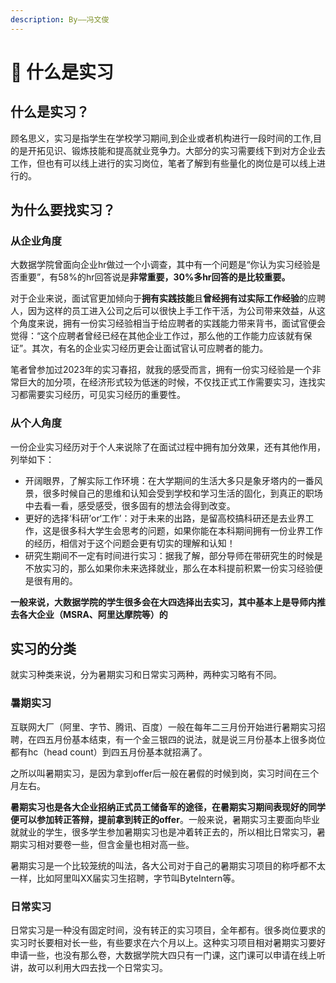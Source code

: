 ```yaml
---
description: By——冯文俊
---
```


# 🧐 什么是实习

## 什么是实习？

顾名思义，实习是指学生在学校学习期间,到企业或者机构进行一段时间的工作,目的是开拓见识、锻炼技能和提高就业竞争力。大部分的实习需要线下到对方企业去工作，但也有可以线上进行的实习岗位，笔者了解到有些量化的岗位是可以线上进行的。

## 为什么要找实习？

### 从企业角度

大数据学院曾面向企业hr做过一个小调查，其中有一个问题是“你认为实习经验是否重要”，有58%的hr回答说是**非常重要，**30%多hr回答的是**比较重要。**

对于企业来说，面试官更加倾向于**拥有实践技能**且**曾经拥有过实际工作经验**的应聘人，因为这样的员工进入公司之后可以很快上手工作干活，为公司带来效益，从这个角度来说，拥有一份实习经验相当于给应聘者的实践能力带来背书，面试官便会觉得：“这个应聘者曾经已经在其他企业工作过，那么他的工作能力应该就有保证”。其次，有名的企业实习经历更会让面试官认可应聘者的能力。

笔者曾参加过2023年的实习春招，就我的感受而言，拥有一份实习经验是一个非常巨大的加分项，在经济形式较为低迷的时候，不仅找正式工作需要实习，连找实习都需要实习经历，可见实习经历的重要性。

### 从个人角度

一份企业实习经历对于个人来说除了在面试过程中拥有加分效果，还有其他作用，列举如下：

* 开阔眼界，了解实际工作环境：在大学期间的生活大多只是象牙塔内的一番风景，很多时候自己的思维和认知会受到学校和学习生活的固化，到真正的职场中去看一看，感受感受，很多固有的想法会得到改变。
* 更好的选择‘科研’or‘工作’：对于未来的出路，是留高校搞科研还是去业界工作，这是很多科大学生会思考的问题，如果你能在本科期间拥有一份业界工作的经历，相信对于这个问题会更有切实的理解和认知！
* 研究生期间不一定有时间进行实习：据我了解，部分导师在带研究生的时候是不放实习的，那么如果你未来选择就业，那么在本科提前积累一份实习经验便是很有用的。

**一般来说，大数据学院的学生很多会在大四选择出去实习，其中基本上是导师内推去各大企业（MSRA、阿里达摩院等）的**

## 实习的分类

就实习种类来说，分为暑期实习和日常实习两种，两种实习略有不同。

### 暑期实习

互联网大厂（阿里、字节、腾讯、百度）一般在每年二三月份开始进行暑期实习招聘，在四五月份基本结束，有一个金三银四的说法，就是说三月份基本上很多岗位都有hc（head count）到四五月份基本就招满了。

之所以叫暑期实习，是因为拿到offer后一般在暑假的时候到岗，实习时间在三个月左右。

**暑期实习也是各大企业招纳正式员工储备军的途径，在暑期实习期间表现好的同学便可以参加转正答辩，提前拿到转正的offer**。一般来说，暑期实习主要面向毕业就就业的学生，很多学生参加暑期实习也是冲着转正去的，所以相比日常实习，暑期实习相对要卷一些，但含金量也相对高一些。

暑期实习是一个比较笼统的叫法，各大公司对于自己的暑期实习项目的称呼都不太一样，比如阿里叫XX届实习生招聘，字节叫ByteIntern等。

### 日常实习

日常实习是一种没有固定时间，没有转正的实习项目，全年都有。很多岗位要求的实习时长要相对长一些，有些要求在六个月以上。这种实习项目相对暑期实习要好申请一些，也没有那么卷，大数据学院大四只有一门课，这门课可以申请在线上听讲，故可以利用大四去找一个日常实习。


